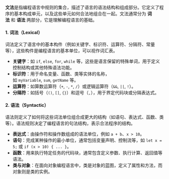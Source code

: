 **文法**是指编程语言中规则的集合，描述了语言的语法结构和组成部分。它定义了程序的基本构成单元，以及这些单元如何合法地组合在一起。文法通常分为 **词法** 和 **语法** 两部分，它是理解编程语言的基础。

#### 1. **词法（Lexical）**

词法定义了语言中的基本构件（例如关键字、标识符、运算符、分隔符、常量等），这些构件是编程语言的基本单位，可以视作词汇表。
- **关键字**：如 `if`, `else`, `for`, `while` 等，这些是语言保留的特殊单词，用于定义控制结构或其他特殊语法功能。  
- **标识符**：用于命名变量、函数、类等实体的名称，如 `myVariable`, `sum`, `getName` 等。  
- **运算符**：如算数运算符（`+`, `-`, `*`, `/`）或逻辑运算符（`&&`, `||`, `!`）。  
- **分隔符**：如括号（`()`, `[]`, `{}`）和逗号（`,`），用于界定代码块或分隔表达式。

#### 2. **语法（Syntactic）**

语法则定义了如何将这些词法单位组合成更大的结构（如语句、表达式、函数、类等）。语法规则决定了编程语言的句法结构，表示合法程序的结构。
- **表达式**：由操作符和操作数组成的语法单位，例如 `a + b`、`x > 10`。  
- **语句**：完成某种操作的最小单位，通常包括变量声明、控制流等，如 `let x = 5;` 或 `if (x > 10) { ... }`。  
- **函数**：用来执行特定任务的代码块，通常包含定义参数、执行计算、返回值等语法。  
- **类与对象**：在面向对象编程语言中，类是对象的蓝图，定义了属性和方法，而对象则是类的实例。  